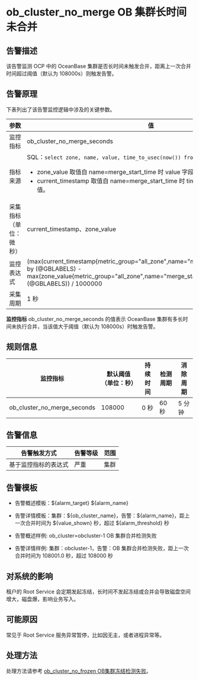 # ob_cluster_no_merge OB 集群长时间未合并

## 告警描述

该告警监测 OCP 中的 OceanBase 集群是否长时间未触发合并，距离上一次合并时间超过阈值（默认为 108000s）则触发告警。

## 告警原理

下表列出了该告警监控逻辑中涉及的关键参数。

|     参数      |                                                                                                                                                                                       值                                                                                                                                                                                        |
|-------------|--------------------------------------------------------------------------------------------------------------------------------------------------------------------------------------------------------------------------------------------------------------------------------------------------------------------------------------------------------------------------------|
| 监控指标        | ob_cluster_no_merge_seconds                                                                                                                                                                                                                                                                                                                                                    |
| 指标来源        | SQL：`select zone, name, value, time_to_usec(now()) from __all_zone;`  <ul><li> zone_value 取值自 name=merge_start_time 时 value 字段的值。  </li><li> current_timestamp 取值自 name=merge_start_time 时 time_to_usec(now()) 字段的值。 </li></ul>   |
| 采集指标（单位：微秒） | current_timestamp、zone_value                                                                                                                                                                                                                                                                                                                                                   |
| 监控表达式       | (max(current_timestamp{metric_group="all_zone",name="merge_start_time",@LABELS}) by (@GBLABELS) - max(zone_value{metric_group="all_zone",name="merge_start_time",@LABELS}) by (@GBLABELS)) / 1000000                                                                                                                                                                           |
| 采集周期        | 1 秒                                                                                                                                                                                                                                                                                                                                                                            |

**监控指标** ob_cluster_no_merge_seconds 的值表示 OceanBase 集群有多长时间未执行合并，当该值大于阈值（默认为 108000s）时触发告警。

## 规则信息

|            监控指标             | 默认阈值（单位：秒） | 持续时间 | 检测周期 | 消除周期 |
|-----------------------------|------------|------|------|------|
| ob_cluster_no_merge_seconds | 108000     | 0 秒  | 60 秒 | 5 分钟 |

## 告警信息

|   告警触发方式   | 告警等级 | 范围 |
|------------|------|----|
| 基于监控指标的表达式 | 严重   | 集群 |

## 告警模板

* 告警概述模板：\${alarm_target} \${alarm_name}

* 告警详情模板：集群：\${ob_cluster_name}，告警：\${alarm_name}，距上一次合并时间为 \${value_shown} 秒，超过 \${alarm_threshold} 秒

* 告警概述样例: ob_cluster=obcluster-1 OB 集群合并检测失败

* 告警详情样例: 集群：obcluster-1，告警：OB 集群合并检测失败，距上一次合并时间为 108001.0 秒，超过 108000 秒

## 对系统的影响

租户的 Root Service 会定期发起冻结，长时间不发起冻结或合并会导致磁盘空间增大，磁盘爆，影响业务写入。

## 可能原因

常见于 Root Service 服务异常暂停，比如因无主，或者进程异常等。

## 处理方法

处理方法请参考 [ob_cluster_no_frozen OB集群冻结检测失败](9.ob_cluster_no_frozen.md)。
